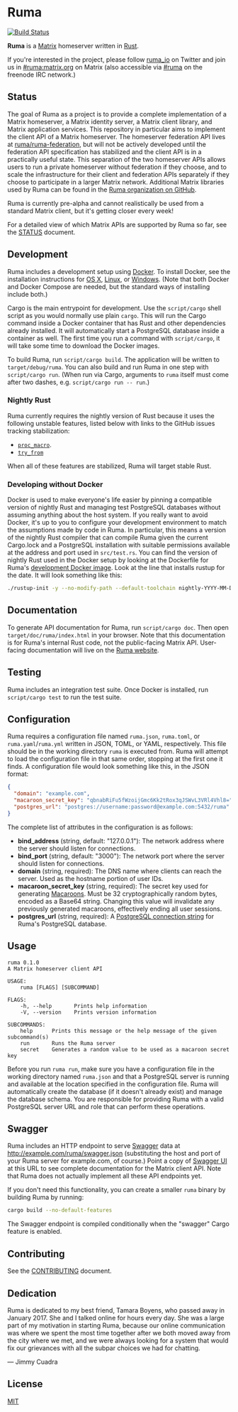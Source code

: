 # Ruma

[![Build Status](https://travis-ci.org/ruma/ruma.svg?branch=master)](https://travis-ci.org/ruma/ruma)

**Ruma** is a [Matrix](https://matrix.org/) homeserver written in [Rust](https://www.rust-lang.org/).

If you're interested in the project, please follow [ruma_io](https://twitter.com/ruma_io) on Twitter and join us in [#ruma:matrix.org](https://matrix.to/#/#ruma:matrix.org) on Matrix (also accessible via [#ruma](https://webchat.freenode.net/?channels=ruma) on the freenode IRC network.)

## Status

The goal of Ruma as a project is to provide a complete implementation of a Matrix homeserver, a Matrix identity server, a Matrix client library, and Matrix application services.
This repository in particular aims to implement the client API of a Matrix homeserver.
The homeserver federation API lives at [ruma/ruma-federation](https://github.com/ruma/ruma-federation), but will not be actively developed until the federation API specification has stabilized and the client API is in a practically useful state.
This separation of the two homeserver APIs allows users to run a private homeserver without federation if they choose, and to scale the infrastructure for their client and federation APIs separately if they choose to participate in a larger Matrix network.
Additional Matrix libraries used by Ruma can be found in the [Ruma organization on GitHub](https://github.com/ruma).

Ruma is currently pre-alpha and cannot realistically be used from a standard Matrix client, but it's getting closer every week!

For a detailed view of which Matrix APIs are supported by Ruma so far, see the [STATUS](STATUS.md) document.

## Development

Ruma includes a development setup using [Docker](https://www.docker.com/).
To install Docker, see the installation instructions for [OS X](https://docs.docker.com/mac/), [Linux](https://docs.docker.com/linux/), or [Windows](https://docs.docker.com/windows/).
(Note that both Docker and Docker Compose are needed, but the standard ways of installing include both.)

Cargo is the main entrypoint for development.
Use the `script/cargo` shell script as you would normally use plain `cargo`.
This will run the Cargo command inside a Docker container that has  Rust and other dependencies already installed.
It will automatically start a PostgreSQL database inside a container as well.
The first time you run a command with `script/cargo`, it will take some time to download the Docker images.

To build Ruma, run `script/cargo build`.
The application will be written to `target/debug/ruma`.
You can also build and run Ruma in one step with `script/cargo run`.
(When run via Cargo, arguments to `ruma` itself must come after two dashes, e.g. `script/cargo run -- run`.)

### Nightly Rust

Ruma currently requires the nightly version of Rust because it uses the following unstable features, listed below with links to the GitHub issues tracking stabilization:

* [`proc_macro`](https://github.com/rust-lang/rust/issues/35900).
* [`try_from`](https://github.com/rust-lang/rust/issues/33417)

When all of these features are stabilized, Ruma will target stable Rust.

### Developing without Docker

Docker is used to make everyone's life easier by pinning a compatible version of nightly Rust and managing test PostgreSQL databases without assuming anything about the host system.
If you really want to avoid Docker, it's up to you to configure your development environment to match the assumptions made by code in Ruma.
In particular, this means a version of the nightly Rust compiler that can compile Ruma given the current Cargo.lock and a PostgreSQL installation with suitable permissions available at the address and port used in `src/test.rs`.
You can find the version of nightly Rust used in the Docker setup by looking at the Dockerfile for Ruma's [development Docker image](https://github.com/ruma/docker-ruma-dev).
Look at the line that installs rustup for the date.
It will look something like this:

``` bash
./rustup-init -y --no-modify-path --default-toolchain nightly-YYYY-MM-DD
```

## Documentation

To generate API documentation for Ruma, run `script/cargo doc`.
Then open `target/doc/ruma/index.html` in your browser.
Note that this documentation is for Ruma's internal Rust code, not the public-facing Matrix API.
User-facing documentation will live on the [Ruma website](https://www.ruma.io/).

## Testing

Ruma includes an integration test suite.
Once Docker is installed, run `script/cargo test` to run the test suite.

## Configuration

Ruma requires a configuration file named `ruma.json`, `ruma.toml`, or `ruma.yaml`/`ruma.yml` written in JSON, TOML, or YAML, respectively.
This file should be in the working directory `ruma` is executed from.
Ruma will attempt to load the configuration file in that same order, stopping at the first one it finds.
A configuration file would look something like this, in the JSON format:

``` json
{
  "domain": "example.com",
  "macaroon_secret_key": "qbnabRiFu5fWzoijGmc6Kk2tRox3qJSWvL3VRl4Vhl8=",
  "postgres_url": "postgres://username:password@example.com:5432/ruma"
}
```

The complete list of attributes in the configuration is as follows:

* **bind_address** (string, default: "127.0.0.1"):
  The network address where the server should listen for connections.
* **bind_port** (string, default: "3000"):
  The network port where the server should listen for connections.
* **domain** (string, required):
  The DNS name where clients can reach the server.
  Used as the hostname portion of user IDs.
* **macaroon_secret_key** (string, required):
  The secret key used for generating [Macaroons](https://research.google.com/pubs/pub41892.html).
  Must be 32 cryptographically random bytes, encoded as a Base64 string.
  Changing this value will invalidate any previously generated macaroons, effectively ending all user sessions.
* **postgres_url** (string, required):
  A [PostgreSQL connection string](http://www.postgresql.org/docs/current/static/libpq-connect.html#LIBPQ-CONNSTRING) for Ruma's PostgreSQL database.

## Usage

```
ruma 0.1.0
A Matrix homeserver client API

USAGE:
    ruma [FLAGS] [SUBCOMMAND]

FLAGS:
    -h, --help       Prints help information
    -V, --version    Prints version information

SUBCOMMANDS:
    help      Prints this message or the help message of the given subcommand(s)
    run       Runs the Ruma server
    secret    Generates a random value to be used as a macaroon secret key
```

Before you run `ruma run`, make sure you have a configuration file in the working directory named `ruma.json` and that a PostgreSQL server is running and available at the location specified in the configuration file.
Ruma will automatically create the database (if it doesn't already exist) and manage the database schema.
You are responsible for providing Ruma with a valid PostgreSQL server URL and role that can perform these operations.

## Swagger

Ruma includes an HTTP endpoint to serve [Swagger](http://swagger.io/) data at http://example.com/ruma/swagger.json (substituting the host and port of your Ruma server for example.com, of course.)
Point a copy of [Swagger UI](https://github.com/swagger-api/swagger-ui) at this URL to see complete documentation for the Matrix client API.
Note that Ruma does not actually implement all these API endpoints yet.

If you don't need this functionality, you can create a smaller `ruma` binary by building Ruma by running:

``` bash
cargo build --no-default-features
```

The Swagger endpoint is compiled conditionally when the "swagger" Cargo feature is enabled.

## Contributing

See the [CONTRIBUTING](CONTRIBUTING.md) document.

## Dedication

Ruma is dedicated to my best friend, Tamara Boyens, who passed away in January 2017.
She and I talked online for hours every day.
She was a large part of my motivation in starting Ruma, because our online communication was where we spent the most time together after we both moved away from the city where we met, and we were always looking for a system that would fix our grievances with all the subpar choices we had for chatting.

— Jimmy Cuadra

## License

[MIT](http://opensource.org/licenses/MIT)

